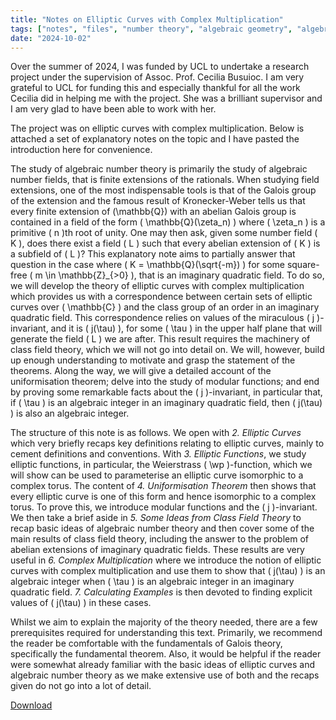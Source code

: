 ```yaml
---
title: "Notes on Elliptic Curves with Complex Multiplication"
tags: ["notes", "files", "number theory", "algebraic geometry", "algebraic curves"]
date: "2024-10-02"
---
```


Over the summer of 2024, I was funded by UCL to undertake a research project
under the supervision of Assoc. Prof. Cecilia Busuioc. I am very grateful to
UCL for funding this and especially thankful for all the work Cecilia did in
helping me with the project. She was a brilliant supervisor and I am very glad
to have been able to work with her.

The project was on elliptic curves with complex multiplication. Below is
attached a set of explanatory notes on the topic and I have pasted the
introduction here for convenience.

The study of algebraic number theory is primarily the study of
algebraic number fields, that is finite extensions of the rationals.
When studying field extensions, one of the most indispensable tools is
that of the Galois group of the extension and the famous result of
Kronecker-Weber tells us that every finite extension of \(\mathbb{Q}\) with
an abelian Galois group is contained in a field of the form \(
\mathbb{Q}(\zeta_n) \) where \( \zeta_n \) is a primitive \( n \)th root of
unity. One may then ask, given some number field \( K \), does there
exist a field \( L \) such that every abelian extension of \( K \) is a
subfield of \( L \)? This explanatory note aims to partially answer
that question in the case where \( K = \mathbb{Q}(\sqrt{-m}) \) for some
square-free \( m \in \mathbb{Z}_{>0} \), that is an imaginary quadratic field.
To do so, we will develop the theory of elliptic curves with complex
multiplication which provides us with a correspondence between certain
sets of elliptic curves over \( \mathbb{C} \) and the class group of an order 
in an imaginary quadratic field. This correspondence relies on values
of the miraculous \( j \)-invariant, and it is \( j(\tau) \), for some
\( \tau \) in the upper half plane that will generate the field \( L \)
we are after. This result requires the machinery of class field theory,
which we will not go into detail on. We will, however, build up enough
understanding to motivate and grasp the statement of the theorems.
Along the way, we will give a detailed account of the uniformisation
theorem; delve into the study of modular functions; and end by proving
some remarkable facts about the \( j \)-invariant, in particular that,
if \( \tau \) is an algebraic integer in an imaginary quadratic field,
then \( j(\tau) \) is also an algebraic integer.

The structure of this note is as follows. We open with
*2. Elliptic Curves* which very briefly recaps key definitions
relating to elliptic curves, mainly to cement definitions and
conventions. With *3. Elliptic Functions*, we study elliptic
functions, in particular, the Weierstrass \( \wp \)-function, which we
will show can be used to parameterise an elliptic curve isomorphic to a
complex torus. The content of *4. Uniformisation Theorem* then shows
that every elliptic curve is one of this form and hence isomorphic to a
complex torus. To prove this, we introduce modular functions and the \(
j \)-invariant. We then take a brief aside in *5. Some Ideas from Class Field Theory*
to recap basic ideas of algebraic number theory and then cover some of
the main results of class field theory, including the answer to the
problem of abelian extensions of imaginary quadratic fields. These
results are very useful in *6. Complex Multiplication* where we
introduce the notion of elliptic curves with complex multiplication and
use them to show that \( j(\tau) \) is an algebraic integer when \(
\tau \) is an algebraic integer in an imaginary quadratic field.
*7. Calculating Examples* is then devoted to finding explicit values
of \( j(\tau) \) in these cases.

Whilst we aim to explain the majority of the theory needed, there are a
few prerequisites required for understanding this text. Primarily, we
recommend the reader be comfortable with the fundamentals of Galois
theory, specifically the fundamental theorem. Also, it would be helpful
if the reader were somewhat already familiar with the basic ideas of
elliptic curves and algebraic number theory as we make extensive use of
both and the recaps given do not go into a lot of detail.

[Download](/files/elliptic_curves_with_cm.pdf)
